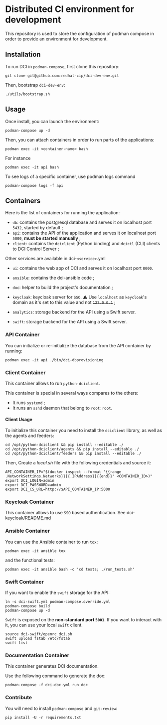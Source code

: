 # Distributed CI environment for development

This repository is used to store the configuration of podman compose in order to provide an environment for development.

## Installation

To run DCI in `podman-compose`, first clone this repository:

    git clone git@github.com:redhat-cip/dci-dev-env.git

Then, bootstrap `dci-dev-env`:

    ./utils/bootstrap.sh

## Usage

Once install, you can launch the environment:

    podman-compose up -d

Then, you can attach containers in order to run parts of the applications:

    podman exec -it <container-name> bash

For instance

    podman exec -it api bash

To see logs of a specific container, use podman logs command

    podman-compose logs -f api

## Containers

Here is the list of containers for running the application:

- `db`: contains the postgresql database and serves it on localhost port `5432`, started by default ;
- `api`: contains the API of the application and serves it on localhost port `5000`, **must be started manually** ;
- `client`: contains the `dciclient` (Python binding) and `dcictl` (CLI) clients to DCI Control Server ;

Other services are available in dci-`<service>`.yml

- `ui`: contains the web app of DCI and serves it on localhost port `8000`.
- `ansible`: contains the dci-ansible code ;
- `doc`: helper to build the project's documentation ;
- `keycloak`: keycloak server for `SSO`. :warning: Use `localhost` as `keycloak`'s domain as it's set to this value and not <s>`127.0.0.1`</s> ;
- `analytics`: storage backend for the API using a Swift server.

- `swift`: storage backend for the API using a Swift server.

### API Container

You can initialize or re-initialize the database from the API container by running:

    podman exec -it api ./bin/dci-dbprovisioning

### Client Container

This container allows to run `python-dciclient`.

This container is special in several ways compares to the others:

- It runs `systemd` ;
- It runs an `sshd` daemon that belong to `root:root`.

#### Client Usage

To initialize this container you need to install the `dciclient` library, as well as the agents and feeders:

    cd /opt/python-dciclient && pip install --editable ./
    cd /opt/python-dciclient/agents && pip install --editable ./
    cd /opt/python-dciclient/feeders && pip install --editable ./

Then, Create a _local.sh_ file with the following credentials and source it:

    API_CONTAINER_IP="$(docker inspect --format '{{range .NetworkSettings.Networks}}{{.IPAddress}}{{end}}' <CONTAINER_ID>)"
    export DCI_LOGIN=admin
    export DCI_PASSWORD=admin
    export DCI_CS_URL=http://$API_CONTAINER_IP:5000

### Keycloak Container

This container allows to use `SSO` based authentication.
See dci-keycloak/README.md

### Ansible Container

You can use the Ansible container to run `tox`:

    podman exec -it ansible tox

and the functional tests:

    podman exec -it ansible bash -c 'cd tests; ./run_tests.sh'

### Swift Container

If you want to enable the `swift` storage for the API:

    ln -s dci-swift.yml podman-compose.override.yml
    podman-compose build
    podman-compose up -d

`Swift` is exposed on the **non-standard port `5001`**. If you want to interact with it, you can use
your local `swift` client.

    source dci-swift/openrc_dci.sh
    swift upload fstab /etc/fstab
    swift list

### Documentation Container

This container generates DCI documentation.

Use the following command to generate the doc:

    podman-compose -f dci-doc.yml run doc

### Contribute

You will need to install `podman-compose` and `git-review`:

    pip install -U -r requirements.txt
